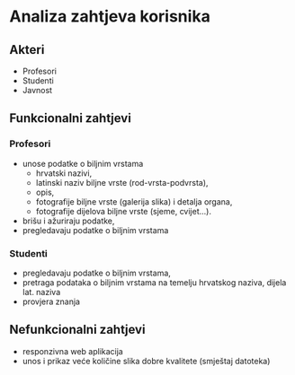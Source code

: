 # Analiza zahtjeva korisnika

## Akteri

* Profesori
* Studenti
* Javnost

## Funkcionalni zahtjevi

### Profesori

* unose podatke o biljnim vrstama
    * hrvatski nazivi,
    *    latinski naziv biljne vrste (rod-vrsta-podvrsta),
    *    opis,
    *    fotografije biljne vrste (galerija slika) i detalja organa,
    *    fotografije dijelova biljne vrste (sjeme, cvijet...).
* brišu i ažuriraju podatke,
* pregledavaju podatke o biljnim vrstama

### Studenti

* pregledavaju podatke o biljnim vrstama,
* pretraga podataka o biljnim vrstama na temelju hrvatskog naziva, dijela lat. naziva
* provjera znanja 


## Nefunkcionalni zahtjevi

* responzivna web aplikacija
* unos i prikaz veće količine slika dobre kvalitete (smještaj datoteka)



